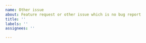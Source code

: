 ```yaml
---
name: Other issue
about: Feature request or other issue which is no bug report
title: ''
labels: ''
assignees: ''

---
```


<!-- Thanks for reaching out! If you are having general Maputnik mapping questions, please asking them at https://gis.stackexchange.com/ using the 'maputnik' tag https://gis.stackexchange.com/questions/tagged/maputnik and read https://gis.stackexchange.com/help/how-to-ask before you do so (please keep in mind that you're asking there in a general GIS forum, not a dedicated support channel) -->

